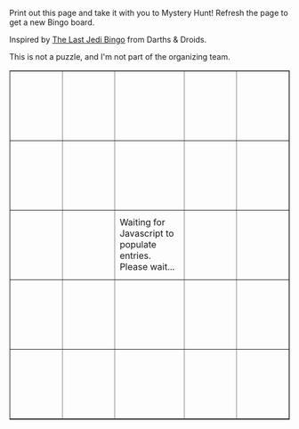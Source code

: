 Print out this page and take it with you to Mystery Hunt! Refresh the page to get a new Bingo board.

Inspired by [The Last Jedi Bingo](http://www.darthsanddroids.net/bingo/Episode8/) from Darths & Droids.

This is not a puzzle, and I'm not part of the organizing team.

<table border="1" cellpadding="0" cellspacing="0">
    <tr>
        <td width="125" height="125" id="00"></td>
        <td width="125" height="125" id="01"></td>
        <td width="125" height="125" id="02"></td>
        <td width="125" height="125" id="03"></td>
        <td width="125" height="125" id="04"></td>
    </tr>
    <tr>
        <td width="125" height="125" id="10"></td>
        <td width="125" height="125" id="11"></td>
        <td width="125" height="125" id="12"></td>
        <td width="125" height="125" id="13"></td>
        <td width="125" height="125" id="14"></td>
    </tr>
    <tr>
        <td width="125" height="125" id="20"></td>
        <td width="125" height="125" id="21"></td>
        <td width="125" height="125" id="22">Waiting for Javascript to populate entries. Please wait...</td>
        <td width="125" height="125" id="23"></td>
        <td width="125" height="125" id="24"></td>
    </tr>
    <tr>
        <td width="125" height="125" id="30"></td>
        <td width="125" height="125" id="31"></td>
        <td width="125" height="125" id="32"></td>
        <td width="125" height="125" id="33"></td>
        <td width="125" height="125" id="34"></td>
    </tr>
    <tr>
        <td width="125" height="125" id="40"></td>
        <td width="125" height="125" id="41"></td>
        <td width="125" height="125" id="42"></td>
        <td width="125" height="125" id="43"></td>
        <td width="125" height="125" id="44"></td>
    </tr>
</table>

<script>
var PHRASE_LIST = [
    "Puzzle release delayed due to technical difficulties.",
    "Puzzle requires cooking something for HQ.",
    "Multiple teams do the final runaround simultaneously.",
    "First puzzle is solved in the first 10 minutes.",
    "First meta is solved in the first hour.",
    "Puzzle references previous Mystery Hunts.",
    "Puzzle uses an anime that started airing in the past 2 years.",
    "Puzzle uses a TV show that stopped airing before 1980.",
    "Puzzle involves playing a video game.",
    "Puzzle uses a video game released in the past 2 years.",
    "Hunt is won before Sunday.",
    "Hunt is won on Monday.",
    "Puzzle whose crucial step is realizing it matches an MIT landmark.",
    "Puzzle which has the phrase HERRING or RED HERRING",
    "Team uses a metameta to backsolve a metapuzzle.",
    "Puzzle relying on team names.",
    "Something given at the start of Hunt is a puzzle.",
    "No errata is issued during Hunt.",
    "Puzzle is a Duck Konundrum.",
    "Puzzle requires playing out a board game.",
    "A puzzle is part of at least two metapuzzles.",
    "Puzzle where anagramming is part of the intended solution.",
    "Puzzle uses element symbols.",
    "Puzzle using math at the graduate-student level or higher.",
    "Puzzle about a webcomic.",
    "Puzzle where teams must create a music video.",
    "Puzzle about Taylor Swift.",
    "Puzzle about Magic: the Gathering.",
    "Puzzle data is embedded in something produced months ago.",
    "Puzzle uses blockchains in some way.",
    "Puzzle about bridge or poker.",
    "Puzzle uses ternary in extraction.",
    "Need to ask for a replacement for a physical puzzle.",
    "The scavenger hunt puzzle is backsolved.",
    "Metapuzzle solved with fewer than half the answers.",
    "A puzzle has multiple answers.",
    "The winning team has < 50 members.",
    "The winning team has 50+ members.",
    "More than 20 incorrect guesses on a single puzzle.",
    "Puzzle requires identifying over 25 audio clips.",
    "\"That can't be the right idea!\" It's the right idea.",
    "Puzzle is stuck for 4+ hours, then gets backsolved.",
    "Puzzle is stuck for 30+ minutes, then someone checks work and solves it.",
    "Puzzle is stuck because final step is to solve a cryptic and no one gets it."];

function shuffle(array) {
    var currentIndex = array.length
      , temporaryValue
      , randomIndex
      ;

    // While there remain elements to shuffle...
    while (0 !== currentIndex) {

      // Pick a remaining element...
      randomIndex = Math.floor(Math.random() * currentIndex);
      currentIndex -= 1;

      // And swap it with the current element.
      temporaryValue = array[currentIndex];
      array[currentIndex] = array[randomIndex];
      array[randomIndex] = temporaryValue;
    }

    return array;
}

// Shuffle then take first 24 entries.
PHRASE_LIST = shuffle(PHRASE_LIST);

var count = 0;
for (i = 0; i < 5; i++) {
    for (j = 0; j < 5; j++) {
        // Assign entries
        var id = i.toString() + j.toString();
        var element = document.getElementById(id);
        if (i === 2 && j === 2) {
            element.innerHTML = "FREE SQUARE: \"This is not a puzzle.\"";
            element.style.fontWeight = "bold";
        } else {
            element.innerHTML = PHRASE_LIST[count++];
        }
        // Misc styling
        element.style.textAlign = "center";
        element.style.verticalAlign = "middle";
    }
}
</script>
